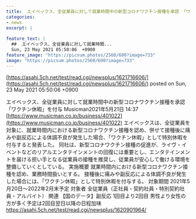```yaml
---
title:  エイベックス、全従業員に対して就業時間中の新型コロナワクチン接種を承認 「ワクチン休暇」を付与  
categories:
- news
excerpt: |
  
feature_text: |
  ##  エイベックス、全従業員に対して就業時間...
  Sun, 23 May 2021 05:50:06  +0900
feature_image: "https://picsum.photos/2560/600?image=733"
image: "https://picsum.photos/2560/600?image=733"
---
```


[https://asahi.5ch.net/test/read.cgi/newsplus/1621716606/](https://asahi.5ch.net/test/read.cgi/newsplus/1621716606/)
posted on Sun, 23 May 2021 05:50:06  +0900

<!--more-->

エイベックス、全従業員に対して就業時間中の新型コロナワクチン接種を承認 「ワクチン休暇」を付与 Musicman2021年5月21日 14:37 [https://www.musicman.co.jp/business/401022](https://www.musicman.co.jp/business/401022) エイベックスは、全従業員を対象に、就業時間内における新型コロナワクチン接種を認め、併せて接種後に痛みや副反応による体調不良が発生した場合、「ワクチン休暇」として特別休暇を付与すると発表した。 同社は、新型コロナワクチン接種の促進が、ライヴ・イベントなどのリアルエンタテインメントの回復には重要とし、エンタテインメントを届ける担い手となる従業員の接種を推奨し、従業員が安心して働ける環境を整備していくとしている。 実施概要 就業時間内における新型コロナワクチン接種を認め、業務時間扱いとする。 接種後に痛みや副反応による体調不良が発生した場合には、「ワクチン休暇」として特別休暇を付与する。 対象期間 2021年5月20日〜2022年2月末予定 対象者 全従業員（正社員・契約社員・特別契約社員・アルバイト） 関連 【国のデータ】副反応 1回目より2回目 男性より女性の方が多く予定は2回目翌日以降の日程加味 https://asahi.5ch.net/test/read.cgi/newsplus/1620901964/
